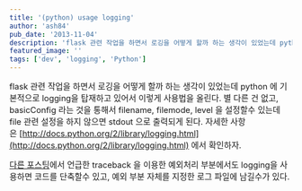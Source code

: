 ```yaml
---
title: '(python) usage logging'
author: 'ash84'
pub_date: '2013-11-04'
description: 'flask 관련 작업을 하면서 로깅을 어떻게 할까 하는 생각이 있었는데 python 에 기본적으로 logging을 탑재하고 있어서 이렇게 사용법을 올린다. 별 다른 건 없고, basicConfig 라는 것을 통해서 filename, filemode, level 을 설정할수 있는데 file 관련 설정을 하지 않으면 stdout 으로 출력되게 된다. 자세한 사항은 [http://docs.python.org/2/library/logging.html](http://docs.pytho'
featured_image: ''
tags: ['dev', 'logging', 'Python']
---
```



<span style="font-size: 11pt;">flask 관련 작업을 하면서 로깅을 어떻게 할까 하는 생각이 있었는데 python 에 기본적으로 logging을 탑재하고 있어서 이렇게 사용법을 올린다. 별 다른 건 없고, basicConfig 라는 것을 통해서 filename, filemode, level 을 설정할수 있는데 file 관련 설정을 하지 않으면 stdout 으로 출력되게 된다. 자세한 사항은 [http://docs.python.org/2/library/logging.html](http://docs.python.org/2/library/logging.html) 에서 확인하자. </span>

<span style="font-size: 11pt;">  
</span>

<script src="https://gist.github.com/AhnSeongHyun/7302721.js"></script>

<span style="font-size: 11pt;"></span><span style="font-size: 11pt;">[다른 포스팅](http://lab.ash84.net/1047)에서 언급한 traceback 을 이용한 예외처리 부분에서도 logging을 사용하면 코드를 단축할수 있고, 예외 부분 자체를 지정한 로그 파일에 남길수가 있다. </span>

<script src="https://gist.github.com/AhnSeongHyun/7313062.js"></script>




